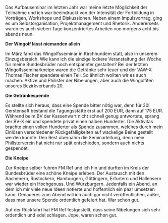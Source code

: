 <!--t Koneos Bericht von der Wingolfsseminarkneipe am 16.03.2016 t-->
<!--d Das Aufbauseminar im letzten Jahr war meine letzte Möglichkeit der Teilnahme und ich war beeindruckt von der Intensität der Fortbildung in d-->
<!--tag Bericht,Wingolfsseminar,Kneipe,Wingolf tag-->

Das Aufbauseminar im letzten Jahr war meine letzte Möglichkeit der Teilnahme und ich war beeindruckt von der Intensität der Fortbildung in Vorträgen, Workshops und Diskussionen. Neben einem Impulsvortrag, ging es um Selbstorganisation, Projektmanagement und Rhetorik. 
Andererseits waren es auch sieben Tage konzentriertes Arbeiten von morgens acht bis abends neun. <!--more-->

**Der Wingolf lässt niemanden allein**

Im März fand das Wingolfsseminar in Kirchhundem statt, also in unserem Einzugsbereich. Wie kann ich die einzige lockere Veranstaltung der Woche für meine Bundesbrüder noch entspannter gestalten? Bei der letzten Wingolfsseminarkneipe waren die Getränke sehr teuer und der VAW-X Thomas Fischer spendete einen Teil. So ähnlich wollten wir es auch machen: Aktive und Philister der Nibelungen, aber auch die Wingolfiten unseres Bezirkverbands 20. 

**Die Getränkespende**

Es stellte sich heraus, dass eine Spende bitter nötig war, denn für 30l Gerstensaft bestand die Tagungsstätte erst auf 200 EUR, dann auf 175 EUR.  Während beim BV der Kassenwart nicht schnell genug antwortete, sprang der BV-X ein und spendete privat einen halben Hunderter. Die Aktivitas brachte einen vollen Hunderter als Spende zusammen, welches durch mein Einlösen verschiedener Rückgefälligkeiten auf wackelige Beine gestellt werden konnte. Den Rest übernahm die Seminarleitung, denn mein Philisterverein hat nicht nur spät entschieden, sondern auch nichts gespendet.

**Die Kneipe**

Zur Kneipe selber fuhren FM Ref und ich hin und durften im Kreis der Bundesbrüder eine schöne Kneipe erleben. Der Austausch mit den Aachenern, Rostockern, Hamburgern, Göttingern, Erfurtern und Hallensern war wieder ein Hochgenuss. Und Würzburgern. Jedenfalls ein Abend, an dem ich mir viele neue Ideen notierte und hoffentlich ein paar umsetzen kann. Genaueres zum Abend will ich auch gar nicht veröffentlichen, außer, dass man unsere Spende ordentlich gefeiert hat. War schon gut.

Auf der Rückfahrt hat FM Ref festgestellt, dass seine Nibelungen sich sehr ordentlich und edel schlagen. Jope, waren schon gut.